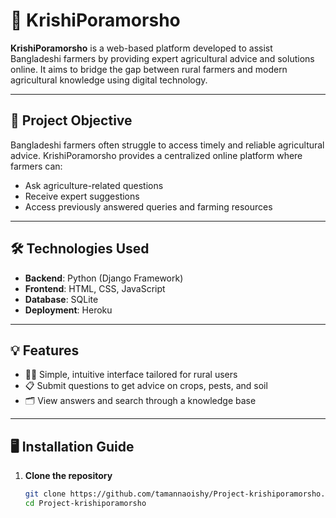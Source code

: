 # 🌾 KrishiPoramorsho

**KrishiPoramorsho** is a web-based platform developed to assist Bangladeshi farmers by providing expert agricultural advice and solutions online.
It aims to bridge the gap between rural farmers and modern agricultural knowledge using digital technology.

---

## 🚀 Project Objective

Bangladeshi farmers often struggle to access timely and reliable agricultural advice. KrishiPoramorsho provides a centralized online platform where farmers can:

- Ask agriculture-related questions
- Receive expert suggestions
- Access previously answered queries and farming resources

---

## 🛠️ Technologies Used

- **Backend**: Python (Django Framework)
- **Frontend**: HTML, CSS, JavaScript
- **Database**: SQLite
- **Deployment**: Heroku 

---

## 💡 Features

- 🧑‍🌾 Simple, intuitive interface tailored for rural users
- 📋 Submit questions to get advice on crops, pests, and soil
- 🗂️ View answers and search through a knowledge base
  
---

## 🖥️ Installation Guide

1. **Clone the repository**
   ```bash
   git clone https://github.com/tamannaoishy/Project-krishiporamorsho.git
   cd Project-krishiporamorsho
